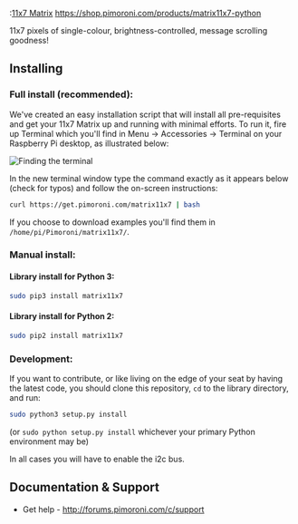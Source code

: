 :[11x7 Matrix](matrix11x7-python-logo.png)
https://shop.pimoroni.com/products/matrix11x7-python

11x7 pixels of single-colour, brightness-controlled, message scrolling goodness!

## Installing

### Full install (recommended):

We've created an easy installation script that will install all pre-requisites and get your 11x7 Matrix
up and running with minimal efforts. To run it, fire up Terminal which you'll find in Menu -> Accessories -> Terminal
on your Raspberry Pi desktop, as illustrated below:

![Finding the terminal](http://get.pimoroni.com/resources/github-repo-terminal.png)

In the new terminal window type the command exactly as it appears below (check for typos) and follow the on-screen instructions:

```bash
curl https://get.pimoroni.com/matrix11x7 | bash
```

If you choose to download examples you'll find them in `/home/pi/Pimoroni/matrix11x7/`.

### Manual install:

#### Library install for Python 3:

```bash
sudo pip3 install matrix11x7
```

#### Library install for Python 2:

```bash
sudo pip2 install matrix11x7
```

### Development:

If you want to contribute, or like living on the edge of your seat by having the latest code, you should clone this repository, `cd` to the library directory, and run:

```bash
sudo python3 setup.py install
```
(or `sudo python setup.py install` whichever your primary Python environment may be)

In all cases you will have to enable the i2c bus.

## Documentation & Support

* Get help - http://forums.pimoroni.com/c/support
